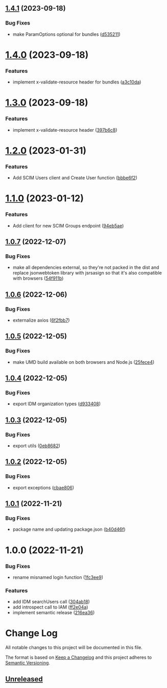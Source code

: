 ## [1.4.1](https://github.com/philips-software/javascript-hsdp-sdk/compare/v1.4.0...v1.4.1) (2023-09-18)


### Bug Fixes

* make ParamOptions optional for bundles ([d535211](https://github.com/philips-software/javascript-hsdp-sdk/commit/d535211f0f1177096f39dfd7202351aa8c6578e9))

# [1.4.0](https://github.com/philips-software/javascript-hsdp-sdk/compare/v1.3.0...v1.4.0) (2023-09-18)


### Features

* implement x-validate-resource header for bundles ([a3c10da](https://github.com/philips-software/javascript-hsdp-sdk/commit/a3c10da1cc4fa4249cc8f161b231a0e1ffbf1ac2))

# [1.3.0](https://github.com/philips-software/javascript-hsdp-sdk/compare/v1.2.0...v1.3.0) (2023-09-18)


### Features

* implement x-validate-resource header ([397b6c8](https://github.com/philips-software/javascript-hsdp-sdk/commit/397b6c825e74c18663e1960da6cd54853f0e6e30))

# [1.2.0](https://github.com/philips-software/javascript-hsdp-sdk/compare/v1.1.0...v1.2.0) (2023-01-31)


### Features

* Add SCIM Users client and Create User function ([bbbe6f2](https://github.com/philips-software/javascript-hsdp-sdk/commit/bbbe6f27e49b5767333b11e3aa9e1592489c6b34))

# [1.1.0](https://github.com/philips-software/javascript-hsdp-sdk/compare/v1.0.7...v1.1.0) (2023-01-12)


### Features

* Add client for new SCIM Groups endpoint ([94eb5ae](https://github.com/philips-software/javascript-hsdp-sdk/commit/94eb5ae2d10d899e89bb8d1ccb2d571e61abfaff))

## [1.0.7](https://github.com/philips-software/javascript-hsdp-sdk/compare/v1.0.6...v1.0.7) (2022-12-07)


### Bug Fixes

* make all dependencies external, so they're not packed in the dist and replace jsonwebtoken library with jsrsasign so that it's also compatible with browsers ([54f911b](https://github.com/philips-software/javascript-hsdp-sdk/commit/54f911b867acaa1f3d01d69417f15d5c8d056adb))

## [1.0.6](https://github.com/philips-software/javascript-hsdp-sdk/compare/v1.0.5...v1.0.6) (2022-12-06)


### Bug Fixes

* externalize axios ([6f2fbb7](https://github.com/philips-software/javascript-hsdp-sdk/commit/6f2fbb77bac6a3968bf86bcdc1420f098ea6dc5e))

## [1.0.5](https://github.com/philips-software/javascript-hsdp-sdk/compare/v1.0.4...v1.0.5) (2022-12-05)


### Bug Fixes

* make UMD build available on both browsers and Node.js ([25fece4](https://github.com/philips-software/javascript-hsdp-sdk/commit/25fece4a46301a9eb770dd3803df828cf1aa5864))

## [1.0.4](https://github.com/philips-software/javascript-hsdp-sdk/compare/v1.0.3...v1.0.4) (2022-12-05)


### Bug Fixes

* export IDM organization types ([d933408](https://github.com/philips-software/javascript-hsdp-sdk/commit/d933408ab6b63827e890c5320d6e7fb57806b4bb))

## [1.0.3](https://github.com/philips-software/javascript-hsdp-sdk/compare/v1.0.2...v1.0.3) (2022-12-05)


### Bug Fixes

* export utils ([0eb8682](https://github.com/philips-software/javascript-hsdp-sdk/commit/0eb868228a98dee1f0b40917035420f189da753c))

## [1.0.2](https://github.com/philips-software/javascript-hsdp-sdk/compare/v1.0.1...v1.0.2) (2022-12-05)


### Bug Fixes

* export exceptions ([cbae806](https://github.com/philips-software/javascript-hsdp-sdk/commit/cbae806125d3f57e56bcce90ba5becab92edc469))

## [1.0.1](https://github.com/philips-software/javascript-hsdp-sdk/compare/v1.0.0...v1.0.1) (2022-11-21)


### Bug Fixes

* package name and updating package.json ([b40d46f](https://github.com/philips-software/javascript-hsdp-sdk/commit/b40d46fe1ec3391c462d5640b93378c69a61ac93))

# 1.0.0 (2022-11-21)


### Bug Fixes

* rename misnamed login function ([1fc3ee9](https://github.com/philips-software/javascript-hsdp-sdk/commit/1fc3ee9e8f111f739824fd4afc9a9ab37efac7f2))


### Features

* add IDM searchUsers call ([304ab18](https://github.com/philips-software/javascript-hsdp-sdk/commit/304ab18f248a09854681d331f2b01ff647f0c6d1))
* add introspect call to IAM ([ff2e04a](https://github.com/philips-software/javascript-hsdp-sdk/commit/ff2e04acf0fc15baee20522c49a7d75a35965fd0))
* implement semantic release ([216ea36](https://github.com/philips-software/javascript-hsdp-sdk/commit/216ea368791d4a7d09475e6ec24a7c83bc0898dd))

# Change Log

All notable changes to this project will be documented in this file.

The format is based on [Keep a Changelog](http://keepachangelog.com/)
and this project adheres to [Semantic Versioning](http://semver.org/).

## [Unreleased](https://github.com/philips-software/javascript-hsdp-sdk/tree/main)

<!--
This is a template to be used for describing the changelog
-----

# [1.0.1](https://github.com/philips-software/javascript-hsdp-sdk/compare/v1.0.0...v1.1.0)

### Features

* Explain added feature(s)

### Bug Fixes

* Explain the bug that is fixed!

### Breaking Changes

* Explain the breaking change!

# [1.0.0](https://github.com/philips-internal/javascript-hsdp-sdk/tree/v1.0.0)

* Some description
-->
